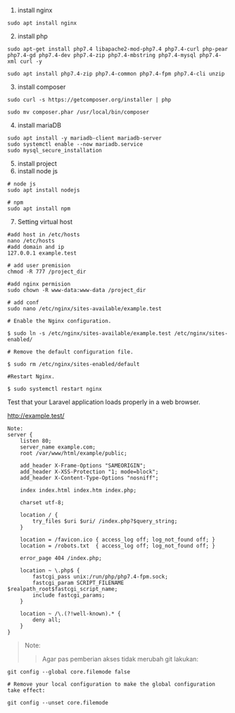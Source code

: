 1. install nginx
```
sudo apt install nginx

```
2. install php 
```
sudo apt-get install php7.4 libapache2-mod-php7.4 php7.4-curl php-pear php7.4-gd php7.4-dev php7.4-zip php7.4-mbstring php7.4-mysql php7.4-xml curl -y

sudo apt install php7.4-zip php7.4-common php7.4-fpm php7.4-cli unzip
```

3. install composer
```
sudo curl -s https://getcomposer.org/installer | php

sudo mv composer.phar /usr/local/bin/composer
```

4. install mariaDB
```
sudo apt install -y mariadb-client mariadb-server
sudo systemctl enable --now mariadb.service
sudo mysql_secure_installation

```
5. install project
6. install node js
```
# node js
sudo apt install nodejs

# npm
sudo apt install npm

```

7. Setting virtual host
```
#add host in /etc/hosts
nano /etc/hosts
#add domain and ip
127.0.0.1 example.test

```
```
# add user premision
chmod -R 777 /project_dir

#add nginx permision
sudo chown -R www-data:www-data /project_dir
```
```
# add conf 
sudo nano /etc/nginx/sites-available/example.test
```
```
# Enable the Nginx configuration.

$ sudo ln -s /etc/nginx/sites-available/example.test /etc/nginx/sites-enabled/
```
```
# Remove the default configuration file.

$ sudo rm /etc/nginx/sites-enabled/default

#Restart Nginx.

$ sudo systemctl restart nginx
```
Test that your Laravel application loads properly in a web browser.

http://example.test/

```
Note: 
server {
    listen 80;
    server_name example.com;
    root /var/www/html/example/public;

    add_header X-Frame-Options "SAMEORIGIN";
    add_header X-XSS-Protection "1; mode=block";
    add_header X-Content-Type-Options "nosniff";

    index index.html index.htm index.php;

    charset utf-8;

    location / {
        try_files $uri $uri/ /index.php?$query_string;
    }

    location = /favicon.ico { access_log off; log_not_found off; }
    location = /robots.txt  { access_log off; log_not_found off; }

    error_page 404 /index.php;

    location ~ \.php$ {
        fastcgi_pass unix:/run/php/php7.4-fpm.sock;
        fastcgi_param SCRIPT_FILENAME $realpath_root$fastcgi_script_name;
        include fastcgi_params;
    }

    location ~ /\.(?!well-known).* {
        deny all;
    }
}
```
>Note:
>> Agar pas pemberian akses tidak merubah git
lakukan:
```
git config --global core.filemode false

# Remove your local configuration to make the global configuration take effect:

git config --unset core.filemode
```
